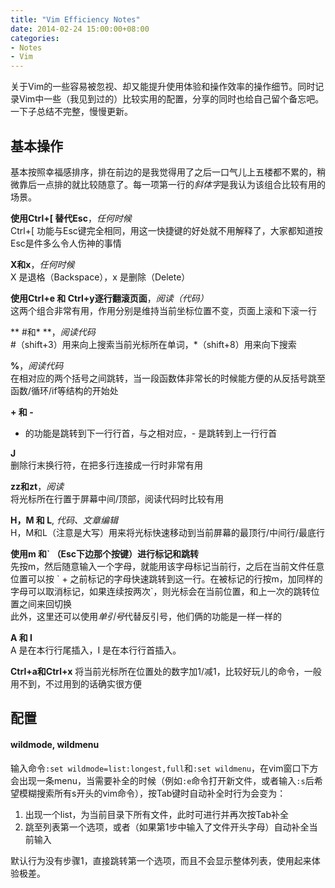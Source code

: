 ```yaml
---
title: "Vim Efficiency Notes"
date: 2014-02-24 15:00:00+08:00
categories: 
- Notes
- Vim
---
```


关于Vim的一些容易被忽视、却又能提升使用体验和操作效率的操作细节。同时记录Vim中一些（我见到过的）比较实用的配置，分享的同时也给自己留个备忘吧。
一下子总结不完整，慢慢更新。

<!-- more -->

基本操作
-----
基本按照幸福感排序，排在前边的是我觉得用了之后一口气儿上五楼都不累的，稍微靠后一点排的就比较随意了。每一项第一行的*斜体字*是我认为该组合比较有用的场景。

**使用Ctrl+[ 替代Esc**，*任何时候*</br>
Ctrl+[ 功能与Esc键完全相同，用这一快捷键的好处就不用解释了，大家都知道按Esc是件多么令人伤神的事情



**X和x**，*任何时候*</br>
X 是退格（Backspace），x 是删除（Delete）



**使用Ctrl+e 和 Ctrl+y逐行翻滚页面**，*阅读（代码）*</br>
这两个组合非常有用，作用分别是维持当前坐标位置不变，页面上滚和下滚一行



** #和\* **，*阅读代码*</br>
\#（shift+3）用来向上搜索当前光标所在单词，\*（shift+8）用来向下搜索



**%**，*阅读代码*</br>
在相对应的两个括号之间跳转，当一段函数体非常长的时候能方便的从反括号跳至函数/循环/if等结构的开始处




**+ 和 -**</br>
+ 的功能是跳转到下一行行首，与之相对应，- 是跳转到上一行行首



**J**</br>
删除行末换行符，在把多行连接成一行时非常有用



**zz和zt**，*阅读*</br>
将光标所在行置于屏幕中间/顶部，阅读代码时比较有用



**H，M 和 L**, *代码、文章编辑*</br>
H，M和L（注意是大写）用来将光标快速移动到当前屏幕的最顶行/中间行/最底行



**使用m 和\` （Esc下边那个按键）进行标记和跳转**</br>
先按m，然后随意输入一个字母，就能用该字母标记当前行，之后在当前文件任意位置可以按 \` + 之前标记的字母快速跳转到这一行。在被标记的行按m，加同样的字母可以取消标记，如果连续按两次\`，则光标会在当前位置，和上一次的跳转位置之间来回切换</br>
此外，这里还可以使用*单引号*代替反引号，他们俩的功能是一样一样的



**A 和 I**</br>
A 是在本行行尾插入，I 是在本行行首插入。




**Ctrl+a和Ctrl+x**
将当前光标所在位置处的数字加1/减1，比较好玩儿的命令，一般用不到，不过用到的话确实很方便




配置
-----

#### wildmode, wildmenu
输入命令`:set wildmode=list:longest,full`和`:set wildmenu`，在vim窗口下方会出现一条menu，当需要补全的时候（例如`:e`命令打开新文件，或者输入`:s`后希望模糊搜索所有s开头的vim命令），按Tab键时自动补全时行为会变为：

1. 出现一个list，为当前目录下所有文件，此时可进行并再次按Tab补全
2. 跳至列表第一个选项，或者（如果第1步中输入了文件开头字母）自动补全当前输入

默认行为没有步骤1，直接跳转第一个选项，而且不会显示整体列表，使用起来体验极差。

<!-- 字符串匹配、替换 -->
